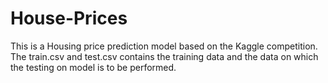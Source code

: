 # House-Prices
This is a Housing price prediction model based on the Kaggle competition.
The train.csv and test.csv contains the training data and the data on which the testing on model is to be performed.
